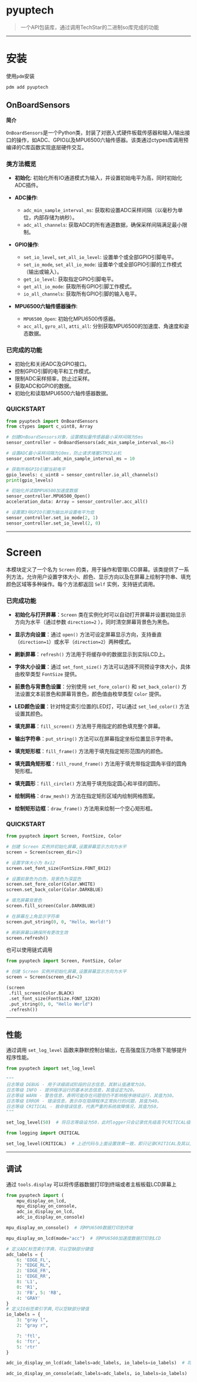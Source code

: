 # pyuptech

> 一个API包装库，通过调用TechStar的二进制so库完成的功能
---

# 安装

使用`pdm`安装

```shell
pdm add pyuptech
```

## OnBoardSensors

**简介**

`OnBoardSensors`是一个Python类，封装了对嵌入式硬件板载传感器和输入/输出接口的操作，如ADC、GPIO以及MPU6500六轴传感器。该类通过ctypes库调用预编译的C库函数实现底层硬件交互。

### 类方法概览

- **初始化**: 初始化所有IO通道模式为输入，并设置初始电平为高，同时初始化ADC插件。

- **ADC操作**:
    - `adc_min_sample_interval_ms`: 获取和设置ADC采样间隔（以毫秒为单位，内部存储为纳秒）。
    - `adc_all_channels`: 获取ADC的所有通道数据，确保采样间隔满足最小限制。

- **GPIO操作**:
    - `set_io_level`, `set_all_io_level`: 设置单个或全部GPIO引脚电平。
    - `set_io_mode`, `set_all_io_mode`: 设置单个或全部GPIO引脚的工作模式（输出或输入）。
    - `get_io_level`: 获取指定GPIO引脚电平。
    - `get_all_io_mode`: 获取所有GPIO引脚工作模式。
    - `io_all_channels`: 获取所有GPIO引脚的输入电平。

- **MPU6500六轴传感器操作**:
    - `MPU6500_Open`: 初始化MPU6500传感器。
    - `acc_all`, `gyro_all`, `atti_all`: 分别获取MPU6500的加速度、角速度和姿态数据。

### **已完成的功能**

- 初始化和关闭ADC及GPIO接口。
- 控制GPIO引脚的电平和工作模式。
- 限制ADC采样频率，防止过采样。
- 获取ADC和GPIO的数据。
- 初始化和读取MPU6500六轴传感器数据。

### QUICKSTART

```python
from pyuptech import OnBoardSensors
from ctypes import c_uint8, Array

# 创建OnBoardSensors对象，设置模拟量传感器最小采样间隔为5ms
sensor_controller = OnBoardSensors(adc_min_sample_interval_ms=5)

# 设置ADC最小采样间隔为10ms，防止请求堵塞STM32从机
sensor_controller.adc_min_sample_interval_ms = 10

# 获取所有GPIO引脚当前电平
gpio_levels: c_uint8 = sensor_controller.io_all_channels()
print(gpio_levels)

# 初始化并读取MPU6500加速度数据
sensor_controller.MPU6500_Open()
acceleration_data: Array = sensor_controller.acc_all()

# 设置第3号GPIO引脚为输出并设置电平为低
sensor_controller.set_io_mode(2, 1)
sensor_controller.set_io_level(2, 0)
```

---

# Screen

本模块定义了一个名为 `Screen`
的类，用于操作和管理LCD屏幕。该类提供了一系列方法，允许用户设置字体大小、颜色、显示方向以及在屏幕上绘制字符串、填充颜色区域等多种操作。每个方法都返回 `Self`
实例，支持链式调用。

### **已完成功能**

- **初始化与打开屏幕**：`Screen` 类在实例化时可以自动打开屏幕并设置初始显示方向为水平（通过参数 `direction=2`
  ），同时清空屏幕背景色为黑色。

- **显示方向设置**：通过 `open()` 方法可设定屏幕显示方向，支持垂直（`direction=1`）或水平（`direction=2`）两种模式。

- **刷新屏幕**：`refresh()` 方法用于将缓存中的数据显示到实际LCD上。

- **字体大小设置**：通过 `set_font_size()` 方法可以选择不同预设字体大小，具体由枚举类型 `FontSize` 提供。

- **前景色与背景色设置**：分别使用 `set_fore_color()` 和 `set_back_color()`
  方法设置文本前景色和屏幕背景色，颜色值由枚举类型 `Color` 提供。

- **LED颜色设置**：针对特定索引位置的LED灯，可以通过 `set_led_color()` 方法设置其颜色。

- **填充屏幕**：`fill_screen()` 方法用于用指定的颜色填充整个屏幕。

- **输出字符串**：`put_string()` 方法可以在屏幕指定坐标位置显示字符串。

- **填充矩形框**：`fill_frame()` 方法用于填充指定矩形范围内的颜色。

- **填充圆角矩形框**：`fill_round_frame()` 方法用于填充带指定圆角半径的圆角矩形框。

- **填充圆形**：`fill_circle()` 方法用于填充指定圆心和半径的圆形。

- **绘制网格**：`draw_mesh()` 方法在指定矩形区域内绘制网格图案。

- **绘制矩形边框**：`draw_frame()` 方法用来绘制一个空心矩形框。

### **QUICKSTART**

```python
from pyuptech import Screen, FontSize, Color

# 创建 Screen 实例并初始化屏幕,设置屏幕显示方向为水平
screen = Screen(screen_dir=2)

# 设置字体大小为 8x12
screen.set_font_size(FontSize.FONT_8X12)

# 设置前景色为白色，背景色为深蓝色
screen.set_fore_color(Color.WHITE)
screen.set_back_color(Color.DARKBLUE)

# 填充屏幕背景色
screen.fill_screen(Color.DARKBLUE)

# 在屏幕左上角显示字符串
screen.put_string(0, 0, "Hello, World!")

# 刷新屏幕以确保所有更改生效
screen.refresh()
```

也可以使用链式调用

```python
from pyuptech import Screen, FontSize, Color

# 创建 Screen 实例并初始化屏幕,设置屏幕显示方向为水平
screen = Screen(screen_dir=2)

(screen
 .fill_screen(Color.BLACK)
 .set_font_size(FontSize.FONT_12X20)
 .put_string(0, 0, "Hello World")
 .refresh())

```

---

## 性能

通过调用 `set_log_level` 函数来静默控制台输出，在高强度压力场景下能够提升程序性能。

```python
from pyuptech import set_log_level

"""
日志等级 DEBUG - 用于详细调试阶段的日志信息，其默认值通常为10。
日志等级 INFO - 提供程序运行的基本状态信息，其值设定为20。
日志等级 WARN - 警告信息，表明可能存在问题但仍不影响程序继续运行，其值为30。
日志等级 ERROR - 错误信息，表示存在阻碍程序正常执行的问题，其值为40。
日志等级 CRITICAL - 致命错误信息，代表严重的系统故障情况，其值为50。
"""

set_log_level(50)  # 将日志等级设为50，此时logger只会记录优先级高于CRITICAL级别的消息

from logging import CRITICAL

set_log_level(CRITICAL)  # 上述代码与上面设置效果一致，即只记录CRITICAL及其以上级别的日志信息
```

---

## 调试

通过 `tools.display` 可以将传感器数据打印到终端或者主板板载LCD屏幕上

```python
from pyuptech import (
    mpu_display_on_lcd,
    mpu_display_on_console,
    adc_io_display_on_lcd,
    adc_io_display_on_console)

mpu_display_on_console()  # 将MPU6500数据打印到终端

mpu_display_on_lcd(mode="acc")  # 将MPU6500加速度数据打印到LCD

# 定义ADC标签索引字典，可以空缺部分键值
adc_labels = {
    6: 'EDGE_FL',
    7: "EDGE_RL",
    2: 'EDGE_FR',
    1: 'EDGE_RR',
    8: 'L1',
    0: 'R1',
    3: 'FB', 5: 'RB',
    4: 'GRAY'
}
# 定义IO标签索引字典,可以空缺部分键值
io_labels = {
    3: "gray l",
    2: "gray r",

    7: 'ftl',
    6: 'ftr',
    5: 'rtr'
}

adc_io_display_on_lcd(adc_labels=adc_labels, io_labels=io_labels)  # 将ADC和GPIO数据打印到LCD 

adc_io_display_on_console(adc_labels=adc_labels, io_labels=io_labels)  # 将ADC和GPIO数据打印到终端 




```


